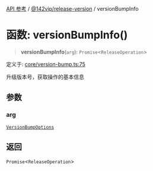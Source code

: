 [API 参考](../../../index.md) / [@142vip/release-version](../index.md) / versionBumpInfo

# 函数: versionBumpInfo()

> **versionBumpInfo**(`arg`): `Promise`\<`ReleaseOperation`\>

定义于: [core/version-bump.ts:75](https://github.com/142vip/core-x/blob/bdff6769b69266ddfe7392709afaa643b39c00f4/packages/release-version/src/core/version-bump.ts#L75)

升级版本号，获取操作的基本信息

## 参数

### arg

[`VersionBumpOptions`](../interfaces/VersionBumpOptions.md)

## 返回

`Promise`\<`ReleaseOperation`\>
